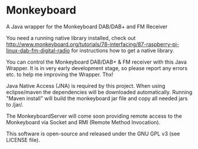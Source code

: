 # Monkeyboard
A Java wrapper for the Monkeyboard DAB/DAB+ and FM Receiver 

You need a running native library installed, check out http://www.monkeyboard.org/tutorials/78-interfacing/87-raspberry-pi-linux-dab-fm-digital-radio for instructions how to get a native library.

You can control the Monkeyboard DAB/DAB+ & FM receiver with this Java Wrapper. It is in very early development stage, so please report any errors etc. to help me improving the Wrapper. Thx!

Java Native Access (JNA) is required by this project. When using eclipse/maven the dependencies will be downloaded automatically. Running "Maven install" will build the monkeyboard jar file and copy all needed jars to /jar/.

The MonkeyboardServer will come soon providing remote access to the Monkeyboard via Socket and RMI (Remote Method Invocation).

This software is open-source and released under the GNU GPL v3 (see LICENSE file).

